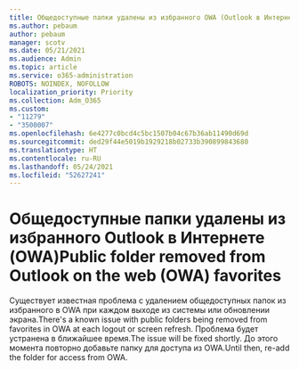 ```yaml
---
title: Общедоступные папки удалены из избранного OWA (Outlook в Интернете)
ms.author: pebaum
author: pebaum
manager: scotv
ms.date: 05/21/2021
ms.audience: Admin
ms.topic: article
ms.service: o365-administration
ROBOTS: NOINDEX, NOFOLLOW
localization_priority: Priority
ms.collection: Adm_O365
ms.custom:
- "11279"
- "3500007"
ms.openlocfilehash: 6e4277c0bcd4c5bc1507b04c67b36ab11490d69d
ms.sourcegitcommit: ded29f44e5019b1929218b02733b390899843680
ms.translationtype: HT
ms.contentlocale: ru-RU
ms.lasthandoff: 05/24/2021
ms.locfileid: "52627241"
---
```

# <a name="public-folder-removed-from-outlook-on-the-web-owa-favorites"></a><span data-ttu-id="fa0a7-102">Общедоступные папки удалены из избранного Outlook в Интернете (OWA)</span><span class="sxs-lookup"><span data-stu-id="fa0a7-102">Public folder removed from Outlook on the web (OWA) favorites</span></span>

<span data-ttu-id="fa0a7-103">Существует известная проблема с удалением общедоступных папок из избранного в OWA при каждом выходе из системы или обновлении экрана.</span><span class="sxs-lookup"><span data-stu-id="fa0a7-103">There's a known issue with public folders being removed from favorites in OWA at each logout or screen refresh.</span></span> <span data-ttu-id="fa0a7-104">Проблема будет устранена в ближайшее время.</span><span class="sxs-lookup"><span data-stu-id="fa0a7-104">The issue will be fixed shortly.</span></span> <span data-ttu-id="fa0a7-105">До этого момента повторно добавьте папку для доступа из OWA.</span><span class="sxs-lookup"><span data-stu-id="fa0a7-105">Until then, re-add the folder for access from OWA.</span></span>
